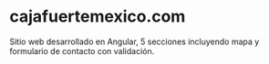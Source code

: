 # cajafuertemexico.com
Sitio web desarrollado en Angular, 5 secciones incluyendo mapa y formulario de contacto con validación.

